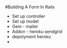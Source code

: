 #Building A Form In Rails

* Set up controller
* Set up model
* Gem - mailer
* Addon - heroku sendgrid
* depolyment heroku
* 